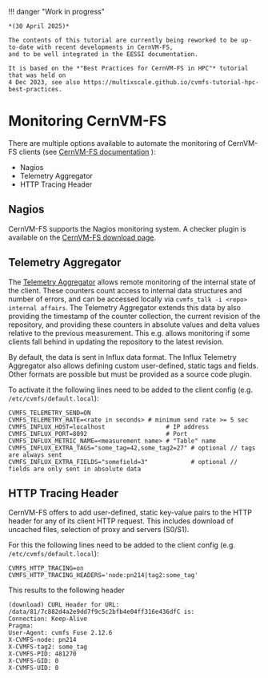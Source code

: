 !!! danger "Work in progress"

    *(30 April 2025)*

    The contents of this tutorial are currently being reworked to be up-to-date with recent developments in CernVM-FS,
    and to be well integrated in the EESSI documentation.

    It is based on the *"Best Practices for CernVM-FS in HPC"* tutorial that was held on
    4 Dec 2023, see also https://multixscale.github.io/cvmfs-tutorial-hpc-best-practices.


# Monitoring CernVM-FS

There are multiple options available to automate the monitoring of CernVM-FS clients (see [CernVM-FS documentation](https://cvmfs.readthedocs.io/en/stable/cpt-configure.html#monitoring) ):

- Nagios
- Telemetry Aggregator
- HTTP Tracing Header

## Nagios
CernVM-FS supports the Nagios monitoring system. A checker plugin is available on the [CernVM-FS download page](https://cernvm.cern.ch/fs/#download).

## Telemetry Aggregator

The [Telemetry Aggregator](https://cvmfs.readthedocs.io/en/stable/cpt-telemetry.html#cpt-telemetry) allows remote monitoring of the internal state of the client. These counters count access to internal data structures and number of errors, and can be accessed locally via `cvmfs_talk -i <repo> internal affairs`. The Telemetry Aggregator extends this data by also providing the timestamp of the counter collection, the current revision of the repository, and providing these counters in absolute values and delta values relative to the previous measurement. This e.g. allows monitoring if some clients fall behind in updating the repository to the latest revision.

By default, the data is sent in Influx data format. The Influx Telemetry Aggregator also allows defining custom user-defined, static tags and fields.
Other formats are possible but must be provided as a source code plugin.

To activate it the following lines need to be added to the client config (e.g. `/etc/cvmfs/default.local`):
```
CVMFS_TELEMETRY_SEND=ON
CVMFS_TELEMETRY_RATE=<rate in seconds> # minimum send rate >= 5 sec
CVMFS_INFLUX_HOST=localhost                 # IP address
CVMFS_INFLUX_PORT=8092                      # Port
CVMFS_INFLUX_METRIC_NAME=<measurement name> # "Table" name
CVMFS_INFLUX_EXTRA_TAGS="some_tag=42,some_tag2=27" # optional // tags are always sent
CVMFS_INFLUX_EXTRA_FIELDS="somefield=3"            # optional // fields are only sent in absolute data
```

## HTTP Tracing Header

CernVM-FS offers to add user-defined, static key-value pairs to the HTTP header for any of its client HTTP request. This includes download of uncached files, selection of proxy and servers (S0/S1).

For this the following lines need to be added to the client config (e.g. `/etc/cvmfs/default.local`):
```
CVMFS_HTTP_TRACING=on 
CVMFS_HTTP_TRACING_HEADERS='node:pn214|tag2:some_tag'
```

This results to the following header
```
(download) CURL Header for URL: /data/81/7c882d4a2e9dd7f9c5c2bfb4e04ff316e436dfC is:
Connection: Keep-Alive
Pragma:
User-Agent: cvmfs Fuse 2.12.6
X-CVMFS-node: pn214
X-CVMFS-tag2: some_tag
X-CVMFS-PID: 481270
X-CVMFS-GID: 0
X-CVMFS-UID: 0
```


